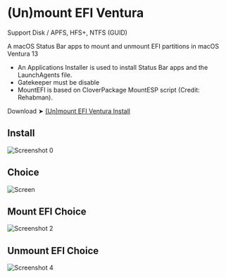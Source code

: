 # (Un)mount EFI Ventura
Support Disk / APFS, HFS+, NTFS  (GUID)

A macOS Status Bar apps to mount and unmount EFI partitions in macOS Ventura 13
- An Applications Installer is used to install Status Bar apps and the LaunchAgents file.
- Gatekeeper must be disable
- MountEFI is based on CloverPackage MountESP script (Credit: Rehabman).

Download ➤ [(Un)mount EFI Ventura Install](https://github.com/chris1111/Un-mount-EFI-Ventura/raw/main/(Un)mount%20EFI%20Ventura%20Install.zip)

## Install
![Screenshot 0](https://user-images.githubusercontent.com/6248794/183128620-9a645370-ed0b-4571-82fb-c46d91400c5e.png)
## Choice
![Screen](https://user-images.githubusercontent.com/6248794/183132016-e476bbff-b6b6-4505-b181-95ee7b2dcfbb.gif)
## Mount EFI Choice
![Screenshot 2](https://user-images.githubusercontent.com/6248794/183128624-b3fb5216-2990-4b8e-a715-c1fe5c5210e6.png)
## Unmount EFI Choice
![Screenshot 4](https://user-images.githubusercontent.com/6248794/183128628-f894f5a0-e634-453a-bac1-b4802ade8e88.png)
